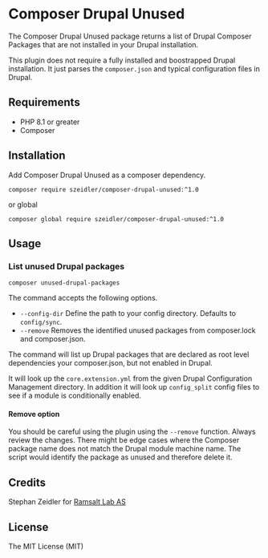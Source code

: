 # Composer Drupal Unused

The Composer Drupal Unused package returns a list of Drupal Composer Packages that are not installed in your Drupal
installation.

This plugin does not require a fully installed and boostrapped Drupal installation. It just parses the `composer.json`
and typical configuration files in Drupal.

## Requirements

* PHP 8.1 or greater
* Composer

## Installation

Add Composer Drupal Unused as a composer dependency.

```shell
composer require szeidler/composer-drupal-unused:^1.0
```

or global

```shell
composer global require szeidler/composer-drupal-unused:^1.0
```

## Usage

### List unused Drupal packages

```shell
composer unused-drupal-packages
```

The command accepts the following options.

* `--config-dir` Define the path to your config directory. Defaults to `config/sync`.
* `--remove` Removes the identified unused packages from composer.lock and composer.json.

The command will list up Drupal packages that are declared as root level dependencies your composer.json, but not
enabled in Drupal.

It will look up the `core.extension.yml` from the given Drupal Configuration Management directory. In addition it
will look up `config_split` config files to see if a module is conditionally enabled.

#### Remove option
You should be careful using the plugin using the `--remove` function. Always review the changes. There might be edge
cases where the Composer package name does not match the Drupal module machine name. The script would identify the
package as unused and therefore delete it.

## Credits

Stephan Zeidler for [Ramsalt Lab AS](https://ramsalt.com)

## License

The MIT License (MIT)
